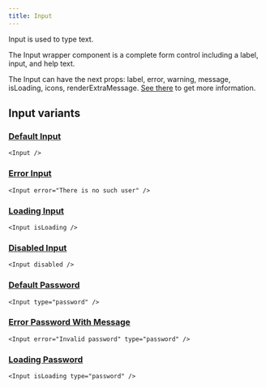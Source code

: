 ```yaml
---
title: Input
---
```


Input is used to type text.

The Input wrapper component is a complete form control including a label, input, and help text.

The Input can have the next props: label, error, warning, message, isLoading, icons, renderExtraMessage. [See there](/storybook/?path=/docs/core-inputs-input--docs) to get more information.

## Input variants

### [Default Input](/storybook/?path=/story/core-inputs-input--default-input)

```tsx
<Input />
```

### [Error Input](/storybook/?path=/story/core-inputs-input--error-input)

```tsx
<Input error="There is no such user" />
```

### [Loading Input](/storybook/?path=/story/core-inputs-input--loading-input)

```tsx
<Input isLoading />
```

### [Disabled Input](/storybook/?path=/story/core-inputs-input--disabled-input)

```tsx
<Input disabled />
```

### [Default Password](/storybook/?path=/story/core-inputs-input--default-password)

```tsx
<Input type="password" />
```

### [Error Password With Message](/storybook/?path=/story/core-inputs-input--error-password-with-message)

```tsx
<Input error="Invalid password" type="password" />
```

### [Loading Password](/storybook/?path=/story/core-inputs-input--loading-password)

```tsx
<Input isLoading type="password" />
```
